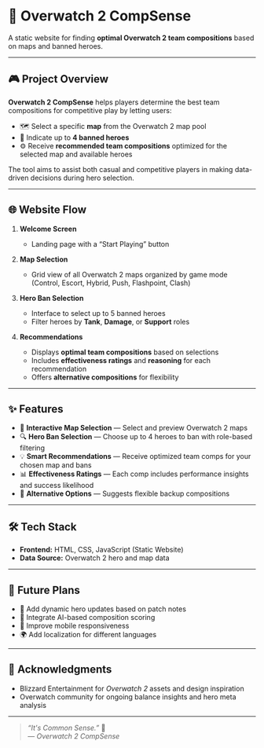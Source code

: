 # 🧠 Overwatch 2 CompSense

A static website for finding **optimal Overwatch 2 team compositions** based on maps and banned heroes.

---

## 🎮 Project Overview

**Overwatch 2 CompSense** helps players determine the best team compositions for competitive play by letting users:

- 🗺️ Select a specific **map** from the Overwatch 2 map pool  
- 🚫 Indicate up to **4 banned heroes**  
- ⚙️ Receive **recommended team compositions** optimized for the selected map and available heroes  

The tool aims to assist both casual and competitive players in making data-driven decisions during hero selection.

---

## 🌐 Website Flow

1. **Welcome Screen**  
   - Landing page with a “Start Playing” button   

2. **Map Selection**  
   - Grid view of all Overwatch 2 maps organized by game mode (Control, Escort, Hybrid, Push, Flashpoint, Clash) 

3. **Hero Ban Selection**  
   - Interface to select up to 5 banned heroes  
   - Filter heroes by **Tank**, **Damage**, or **Support** roles  

4. **Recommendations**  
   - Displays **optimal team compositions** based on selections  
   - Includes **effectiveness ratings** and **reasoning** for each recommendation  
   - Offers **alternative compositions** for flexibility  

---

## ✨ Features

- 🧭 **Interactive Map Selection** — Select and preview Overwatch 2 maps  
- 🔍 **Hero Ban Selection** — Choose up to 4 heroes to ban with role-based filtering  
- 💡 **Smart Recommendations** — Receive optimized team comps for your chosen map and bans  
- 📊 **Effectiveness Ratings** — Each comp includes performance insights and success likelihood  
- 🔄 **Alternative Options** — Suggests flexible backup compositions  

---

## 🛠️ Tech Stack

- **Frontend:** HTML, CSS, JavaScript (Static Website)  
- **Data Source:** Overwatch 2 hero and map data  

---

## 🚀 Future Plans

- 🔮 Add dynamic hero updates based on patch notes  
- 🧩 Integrate AI-based composition scoring  
- 📱 Improve mobile responsiveness  
- 🌍 Add localization for different languages  

---

## 🧩 Acknowledgments

- Blizzard Entertainment for *Overwatch 2* assets and design inspiration  
- Overwatch community for ongoing balance insights and hero meta analysis  

---

> *“It's Common Sense.”* 🧠  
> — *Overwatch 2 CompSense*
